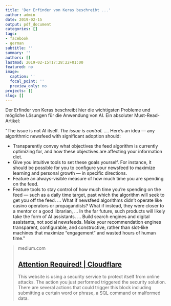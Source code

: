 ```yaml
---
title: 'Der Erfinder von Keras beschreibt ...'
author: admin
date: 2019-02-15
output: pdf_document
categories: []
tags:
- facebook
- german
subtitle: ''
summary: ''
authors: []
lastmod: 2019-02-15T17:28:22+01:00
featured: no
image:
  caption: ''
  focal_point: ''
  preview_only: no
projects: []
slug: []
---
```

Der Erfinder von Keras beschreibt hier die wichtigsten Probleme
und mögliche Lösungen für die Anwendung von AI.
Ein absoluter Must-Read-Artikel:

"The issue is not AI itself. *The issue is control.*
....
Here’s an idea — any algorithmic newsfeed with significant adoption should:

- Transparently convey what objectives the feed algorithm is currently
optimizing for, and how these objectives are affecting your
information diet.
- Give you intuitive tools to set these goals yourself. For instance,
it should be possible for you to configure your newsfeed to maximize
learning and personal growth — in specific directions.
- Feature an always-visible measure of how much time you are spending
on the feed.
- Feature tools to stay control of how much time you’re spending on
the feed — such as a daily time target, past which the algorithm will
seek to get you off the feed.
...
What if newsfeed algorithms didn’t operate like casino operators or
propagandists? What if instead, they were closer to a mentor or a good
librarian,
...
In the far future, such products will likely take the form of AI assistants.
...
Build search engines and digital assistants, not social newsfeeds.
Make your recommendation engines transparent, configurable, and
constructive, rather than slot-like machines that maximize
“engagement” and wasted hours of human time."
> medium.com
> ## [Attention Required! | Cloudflare](https://medium.com/@francois.chollet/what-worries-me-about-ai-ed9df072b704)
>
>This website is using a security service to protect itself from online attacks. The action you just performed triggered the security solution. There are several actions that could trigger this block including submitting a certain word or phrase, a SQL command or malformed data.

